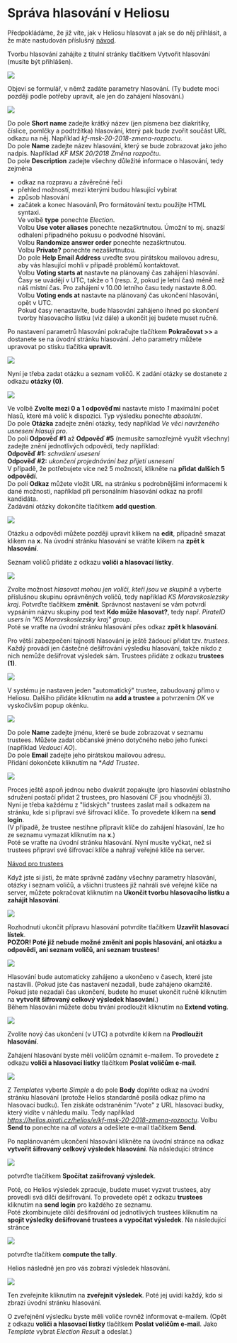 # Správa hlasování v Heliosu

Předpokládáme, že již víte, jak v Heliosu hlasovat a jak se do něj přihlásit, a že máte nastudován příslušný [návod](helios.md). 

Tvorbu hlasování zahájíte z titulní stránky tlačítkem Vytvořit hlasování (musíte být přihlášen).

![](../../../assets/img/helios/h-p1.png)

Objeví se formulář, v němž zadáte parametry hlasování. (Ty budete moci později podle potřeby upravit, ale jen do zahájení hlasování.)

![](../../../assets/img/helios/h-p2.png)

Do pole **Short name** zadejte krátký název (jen písmena bez diakritiky, číslice, pomlčky a podtržítka) hlasování, který pak bude zvořit součást URL odkazu na něj. Například *kf-msk-20-2018-zmena-rozpoctu*.    
Do pole **Name** zadejte název hlasování, který se bude zobrazovat jako jeho nadpis. Například *KF MSK 20/2018 Změna rozpočtu*.    
Do pole **Description** zadejte všechny důležité informace o hlasování, tedy zejména 
* odkaz na rozpravu a závěrečné řeči
* přehled možností, mezi kterými budou hlasující vybírat
* způsob hlasování
* začátek a konec hlasování\\
Pro formátování textu použijte HTML syntaxi.   
Ve volbě **type** ponechte *Election*.   
Volbu **Use voter aliases** ponechte nezaškrtnutou. Úmožní to mj. snazší odhalení případného pokusu o podvodné hlsování.   
Volbu **Randomize answer order** ponechte nezaškrtnutou.    
Volbu **Private?** ponechte nezaškrtnutou.   
Do pole **Help Email Address** uveďte svou pirátskou mailovou adresu, aby vás hlasující mohli v případě problémů kontaktovat.   
Volbu **Voting starts at** nastavte na plánovaný čas zahájení hlasování. Časy se uvádějí v UTC, takže o 1 (resp. 2, pokud je letní čas) méně než náš místní čas. Pro zahájení v 10.00 letního času tedy nastavte 8.00.   
Volbu **Voting ends at** nastavte na plánovaný čas ukončení hlasování, opět v UTC.   
Pokud časy nenastavíte, bude hlasování zahájeno ihned po skončení tvorby hlasovacího lístku (viz dále) a ukončit jej budete muset ručně.

Po nastavení parametrů hlasování pokračujte tlačítkem **Pokračovat  >>** a dostanete se na úvodní stránku hlasování. Jeho parametry můžete upravovat po stisku tlačítka **upravit**.

![](../../../assets/img/helios/h-p3.png)

Nyní je třeba zadat otázku a seznam voličů. K zadání otázky se dostanete z odkazu **otázky (0)**.

![](../../../assets/img/helios/h-p4.png)

Ve volbě **Zvolte mezi 0 a 1 odpověďmi** nastavte místo *1* maximální počet hlasů, které má volič k dispozici. Typ výsledku ponechte *absolutní*.   
Do pole **Otázka** zadejte znění otázky, tedy například *Ve věci navrženého usnesení hlasuji pro*.   
Do polí **Odpověď #1** až **Odpověď #5** (nemusíte samozřejmě využít všechny) zadejte znění jednotlivých odpovědí, tedy například:   
**Odpověď #1:** *schválení usesení*   
**Odpověď #2:** *ukončení projednávání bez přijetí usnesení*   
V případě, že potřebujete více než 5 možností, klikněte na **přidat dalších 5 odpovědí**.   
Do polí **Odkaz** můžete vložit URL na stránku s podrobnějšími informacemi k dané možnosti, například při personálním hlasování odkaz na profil kandidáta.   
Zadávání otázky dokončíte tlačítkem **add question**.

![](../../../assets/img/helios/h-p5.png)

Otázku a odpovědi můžete později upravit klikem na **edit**, případně smazat klikem na **x**. Na úvodní stránku hlasování se vrátíte klikem na **zpět k hlasování**.

Seznam voličů přidáte z odkazu **voliči a hlasovací lístky**.

![](../../../assets/img/helios/h-p6.png)

Zvolte možnost *hlasovat mohou jen voliči, kteří jsou ve skupině* a vyberte příslušnou skupinu oprávněných voličů, tedy například *KS Moravskoslezsky kraj*. Potvrďte tlačítkem **změnit**. Správnost nastavení se vám potvrdí vypsáním názvu skupiny pod text **Kdo může hlasovat?**, tedy např. *PirateID users in "KS Moravskoslezsky kraj" group*.   
Poté se vraťte na úvodní stránku hlasování přes odkaz **zpět k hlasování**.

Pro větší zabezpečení tajnosti hlasování je ještě žádoucí přidat tzv. *trustees*. Každý provádí jen částečné dešifrování výsledku hlasování, takže nikdo z nich nemůže dešifrovat výsledek sám. Trustees přidáte z odkazu **trustees (1)**.

![](../../../assets/img/helios/h-p7.png)

V systému je nastaven jeden "automatický" trustee, zabudovaný přímo v Heliosu. Dalšího přidáte kliknutím na **add a trustee** a potvrzením *OK* ve vyskočivším popup okénku.

![](../../../assets/img/helios/h-p8.png)

Do pole **Name** zadejte jménu, které se bude zobrazovat  v seznamu trustees. Můžete zadat občanské jméno dotyčného nebo jeho funkci (například *Vedoucí AO*).   
Do pole **Email** zadejte jeho pirátskou mailovou adresu.   
Přidání dokončete kliknutím na **Add Trustee*.

![](../../../assets/img/helios/h-p9.png)

Proces ještě aspoň jednou nebo dvakrát zopakujte (pro hlasování oblastního sdružení postačí přidat 2 trustees, pro hlasování CF jsou vhodnější 3).   
Nyní je třeba každému z "lidských" trustees zaslat mail s odkazem na stránku, kde si připraví své šifrovací klíče. To provedete klikem na **send login**.   
(V případě, že trustee nestihne připravit klíče do zahájení hlasování, lze ho ze seznamu vymazat kliknutím na **x**.)   
Poté se vraťte na úvodní stránku hlasování. Nyní musíte vyčkat, než si trustees připraví své šifrovací klíče a nahrají veřejné klíče na server.

[Návod pro trustees](helios-trustees.md)

Když jste si jisti, že máte správně zadány všechny parametry hlasování, otázky i seznam voličů, a všichni trustees již nahráli své veřejné klíče na server, můžete pokračovat kliknutím na **Ukončit tvorbu hlasovacího lístku a zahájit hlasování**.

![](../../../assets/img/helios/h-p10.png)

Rozhodnutí ukončit přípravu hlasování potvrdíte tlačítkem **Uzavřít hlasovací lístek**.    
**POZOR! Poté již nebude možné změnit ani popis hlasování, ani otázku a odpovědi, ani seznam voličů, ani seznam trustees!** 

![](../../../assets/img/helios/h-p11.png)

Hlasování bude automaticky zahájeno a ukončeno v časech, které jste nastavili. (Pokud jste čas nastavení nezadali, bude zahájeno okamžitě. Pokud jste nezadali čas ukončení, budete ho muset ukončit ručně kliknutím na **vytvořit šifrovaný celkový výsledek hlasování**.)   
Během hlasování můžete dobu trvání prodloužít kliknutím na **Extend voting**.

![](../../../assets/img/helios/h-p12.png)

Zvolíte nový čas ukončení (v UTC) a potvrdíte klikem na **Prodloužit hlasování**.

Zahájení hlasování byste měli voličům oznámit e-mailem. To provedete z odkazu **voliči a hlasovací lístky** tlačítkem **Poslat voličům e-mail**. 

![](../../../assets/img/helios/h-p13.png)

Z *Templates* vyberte *Simple* a do pole **Body** doplňte odkaz na úvodní stránku hlasování (protože Helios standardně posílá odkaz přímo na hlasovací budku). Ten získáte odstraněním "/vote" z URL hlasovací budky, který vidíte v náhledu mailu. Tedy například *https://helios.pirati.cz/helios/e/kf-msk-20-2018-zmena-rozpoctu*. Volbu **Send to** ponechte na *all voters* a odešlete e-mail tlačítkem **Send**.

Po naplánovaném ukončení hlasování klikněte na úvodní stránce na odkaz **vytvořit šifrovaný celkový výsledek hlasování**. Na následující stránce   

![](../../../assets/img/helios/h-p14.png)

potvrďte tlačítkem **Spočítat zašifrovaný výsledek**.

Poté, co Helios výsledek zpracuje, budete muset vyzvat trustees, aby provedli svá dílčí dešifrování. To provedete opět z odkazu **trustees** kliknutím na **send login** pro každého ze seznamu.   
Poté zkombinujete dílčí dešifrování od jednotlivých trustees kliknutím na **spojit výsledky dešifrované trustees a vypočítat výsledek**. Na následující stránce

![](../../../assets/img/helios/h-p15.png)

potvrďte tlačítkem **compute the tally**.

Helios následně jen pro vás zobrazí výsledek hlasování. 

![](../../../assets/img/helios/h-p16.png)

Ten zveřejníte kliknutím na **zveřejnit výsledek**. Poté jej uvidí každý, kdo si zbrazí úvodní stránku hlasování.

O zveřejnění výsledku byste měli voliče rovněž informovat e-mailem. (Opět z odkazu **voliči a hlasovací lístky** tlačítkem **Poslat voličům e-mail**. Jako *Template* vybrat *Election Result* a odeslat.)
